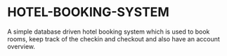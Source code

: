 # HOTEL-BOOKING-SYSTEM
A simple database driven hotel booking system which is used to book rooms, keep track of the checkin and checkout and also have an account overview.
